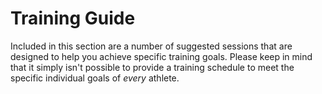 # Training Guide

Included in this section are a number of suggested sessions that are designed to help you achieve specific training goals. Please keep in mind that it simply isn't possible to provide a training schedule to meet the specific individual goals of _every_ athlete.
